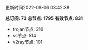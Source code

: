 更新时间2022-08-06 03:42:38

**总订阅: 73**
**总节点: 1795**
**有效节点: 831**
- trojan节点: 216
- ss节点: 514
- v2ray节点: 101
